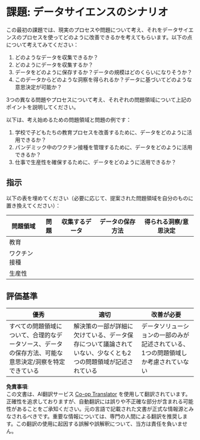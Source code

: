 <!--
CO_OP_TRANSLATOR_METADATA:
{
  "original_hash": "4e0f1773b9bee1be3b28f9fe2c71b3de",
  "translation_date": "2025-08-25T16:56:42+00:00",
  "source_file": "1-Introduction/01-defining-data-science/assignment.md",
  "language_code": "ja"
}
-->
# 課題: データサイエンスのシナリオ

この最初の課題では、現実のプロセスや問題について考え、それをデータサイエンスのプロセスを使ってどのように改善できるかを考えてもらいます。以下の点について考えてみてください：

1. どのようなデータを収集できるか？
1. どのようにデータを収集するか？
1. データをどのように保存するか？データの規模はどのくらいになりそうか？
1. このデータからどのような洞察を得られるか？データに基づいてどのような意思決定が可能か？

3つの異なる問題やプロセスについて考え、それぞれの問題領域について上記のポイントを説明してください。

以下は、考え始めるための問題領域と問題の例です：

1. 学校で子どもたちの教育プロセスを改善するために、データをどのように活用できるか？
1. パンデミック中のワクチン接種を管理するために、データをどのように活用できるか？
1. 仕事で生産性を確保するために、データをどのように活用できるか？

## 指示

以下の表を埋めてください（必要に応じて、提案された問題領域を自分のものに置き換えてください）：

| 問題領域 | 問題 | 収集するデータ | データの保存方法 | 得られる洞察/意思決定 | 
|----------|------|----------------|------------------|-----------------------|
| 教育 | | | | |
| ワクチン接種 | | | | |
| 生産性 | | | | |

## 評価基準

優秀 | 適切 | 改善が必要
--- | --- | -- |
すべての問題領域について、合理的なデータソース、データの保存方法、可能な意思決定/洞察を特定できている | 解決策の一部が詳細に欠けている、データ保存について議論されていない、少なくとも2つの問題領域が記述されている | データソリューションの一部のみが記述されている、1つの問題領域しか考慮されていない

**免責事項**:  
この文書は、AI翻訳サービス [Co-op Translator](https://github.com/Azure/co-op-translator) を使用して翻訳されています。正確性を追求しておりますが、自動翻訳には誤りや不正確な部分が含まれる可能性があることをご承知ください。元の言語で記載された文書が正式な情報源とみなされるべきです。重要な情報については、専門の人間による翻訳を推奨します。この翻訳の使用に起因する誤解や誤解釈について、当方は責任を負いません。